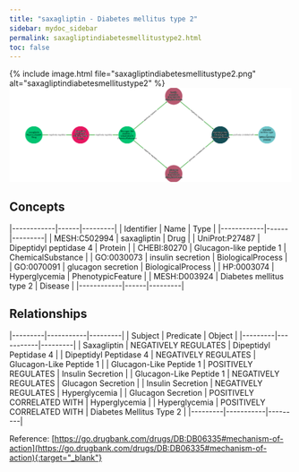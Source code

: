 ```yaml
---
title: "saxagliptin - Diabetes mellitus type 2"
sidebar: mydoc_sidebar
permalink: saxagliptindiabetesmellitustype2.html
toc: false 
---
```


{% include image.html file="saxagliptindiabetesmellitustype2.png" alt="saxagliptindiabetesmellitustype2" %}![Path Visualization](/images/saxagliptindiabetesmellitustype2.png)

## Concepts

|------------|------|---------|
| Identifier | Name | Type    |
|------------|------|---------|
| MESH:C502994 | saxagliptin | Drug |
| UniProt:P27487 | Dipeptidyl peptidase 4 | Protein |
| CHEBI:80270 | Glucagon-like peptide 1 | ChemicalSubstance |
| GO:0030073 | insulin secretion | BiologicalProcess |
| GO:0070091 | glucagon secretion | BiologicalProcess |
| HP:0003074 | Hyperglycemia | PhenotypicFeature |
| MESH:D003924 | Diabetes mellitus type 2 | Disease |
|------------|------|---------|

## Relationships

|---------|-----------|---------|
| Subject | Predicate | Object  |
|---------|-----------|---------|
| Saxagliptin | NEGATIVELY REGULATES | Dipeptidyl Peptidase 4 |
| Dipeptidyl Peptidase 4 | NEGATIVELY REGULATES | Glucagon-Like Peptide 1 |
| Glucagon-Like Peptide 1 | POSITIVELY REGULATES | Insulin Secretion |
| Glucagon-Like Peptide 1 | NEGATIVELY REGULATES | Glucagon Secretion |
| Insulin Secretion | NEGATIVELY REGULATES | Hyperglycemia |
| Glucagon Secretion | POSITIVELY CORRELATED WITH | Hyperglycemia |
| Hyperglycemia | POSITIVELY CORRELATED WITH | Diabetes Mellitus Type 2 |
|---------|-----------|---------|

Reference: [https://go.drugbank.com/drugs/DB:DB06335#mechanism-of-action](https://go.drugbank.com/drugs/DB:DB06335#mechanism-of-action){:target="_blank"}